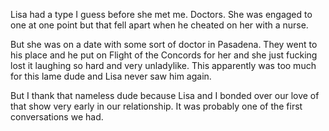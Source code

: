 Lisa had a type I guess before she met me. Doctors. She was engaged to one at one point but that fell apart when he cheated on her with a nurse.  

But she was on a date with some sort of doctor in Pasadena. They went to his place and he put on Flight of the Concords for her and she just fucking lost it laughing so hard and very unladylike. This apparently was too much for this lame dude and Lisa never saw him again. 

But I thank that nameless dude because Lisa and I bonded over our love of that show very early in our relationship. It was probably one of the first conversations we had. 